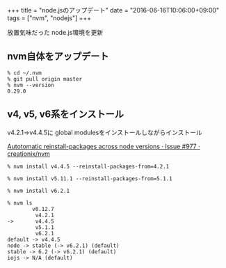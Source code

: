 +++
title = "node.jsのアップデート"
date = "2016-06-16T10:06:00+09:00"
tags = ["nvm", "nodejs"]
+++

放置気味だった node.js環境を更新

## nvm自体をアップデート

```
% cd ~/.nvm
% git pull origin master
% nvm --version
0.29.0
```

## v4, v5, v6系をインストール

v4.2.1->v4.4.5に global modulesをインストールしながらインストール

[Autotomatic reinstall\-packages across node versions · Issue \#977 · creationix/nvm](https://github.com/creationix/nvm/issues/977)

```
% nvm install v4.4.5 --reinstall-packages-from=4.2.1

% nvm install v5.11.1 --reinstall-packages-from=5.1.1

% nvm install v6.2.1

% nvm ls
        v0.12.7
         v4.2.1
->       v4.4.5
         v5.1.1
         v6.2.1
default -> v4.4.5
node -> stable (-> v6.2.1) (default)
stable -> 6.2 (-> v6.2.1) (default)
iojs -> N/A (default)
```